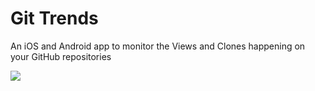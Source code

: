 # Git Trends
An iOS and Android app to monitor the Views and Clones happening on your GitHub repositories

![](https://user-images.githubusercontent.com/13558917/62901229-1cfdce80-bd11-11e9-8ac3-198ea23f1d27.gif)
